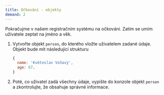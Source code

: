 ```yaml
---
title: Očkování - objekty
demand: 2
---
```


Pokračujme v našem registračním systému na očkováni. Zatím se umím uživatele zeptat na jméno a věk. 

1. Vytvořte objekt `person`, do kterého vložte uživatelem zadané údaje. Objekt bude mít následující strukturu
   ```js
   {
     name: 'Květoslav Voňavý',
     age: 67,
   }
   ```
1. Poté, co uživatel zadá všechny údaje, vypište do konzole objekt `person` a zkontrolujte, že obsahuje správné informace. 

